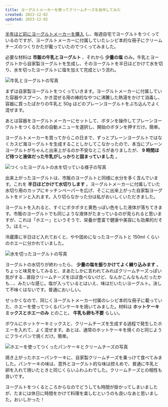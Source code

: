 ```yaml
---
title: ヨーグルトメーカーを使ってクリームチーズを自作してみた
created: 2023-12-02
updated: 2023-12-02
---
```


[半年ほど前にヨーグルトメーカーを購入](/blog/20230718/) し、毎週自宅でヨーグルトをつくっているのですが、ヨーグルトメーカーに付属していたレシピ本的な冊子にクリームチーズのつくりかたが載っていたのでつくってみました。

必要な材料は **市販の牛乳とヨーグルト** 、それから **少量の塩** のみ。牛乳とヨーグルトから自家製ヨーグルトを生成し、そのヨーグルトを半日ほどかけて水を切り、水を切ったヨーグルトに塩を加えて完成という流れ。

![牛乳とヨーグルトの写真](67dce97c-b745-4173-4b77-11ac4556b100)

まずは自家製ヨーグルトをつくっていきます。ヨーグルトメーカーに付属していた容器やスプーン、かき混ぜる用の棒的なやつに沸騰した熱湯をかけて消毒し、容器に買ったばかりの牛乳と 50g ほどのプレーンヨーグルトをぶち込んでよく混ぜます。

あとは容器をヨーグルトメーカーにセットして、ボタンを操作してプレーンヨーグルトをつくるための自動メニューを選択し、開始のボタンを押すだけ。簡単。

ヨーグルトメーカーを買ってからこの日まで、ずっとプレーンヨーグルトではなくカスピ海ヨーグルトを生成することしかしてこなかったので、本当にプレーンヨーグルトがちゃんと出来上がるのか不安なところがありましたが、 **9 時間ほど待つと液体だった牛乳がしっかりと固まっていました** 。

![つくったヨーグルトの水を切っている様子の写真](f50deea6-c1c1-4a00-8408-9f795eb6f100)

出来上がったヨーグルトは、市販のヨーグルトと同様に水分を多く含んでいます。これを **半日ほどかけて水切りします** 。ヨーグルトメーカーに付属していた水切り用のカップにキッチンペーパーを広げ、そこに出来上がった自家製ヨーグルトをドンと入れます。入り切らなかった分は私がおいしくいただきました。

ヨーグルトを入れると、すぐにポタポタと黄色っぽい色をした液体が落ちてきます。市販のヨーグルトでも同じような液体がたまっているのが見られると思いますが、これは「ホエー」というそうで、栄養が豊富で健康や美容にも効果的だそう。ほえー。

冷蔵庫に半日ほど入れておくと、やや固めになったヨーグルトと 150ml くらいのホエーに分かれていました。

![水を切ったヨーグルトの写真](1aa3e69f-7b84-4506-683b-91268f30d900)

ヨーグルトの水切りが終わったら、 **少量の塩を振りかけてよく練り込みます** 。ちょっと味見をしてみると、まあたしかに言われてみればクリームチーズっぽい気がする…普段クリームチーズをほぼ食べないけど、なんかこんなもんだったかも…、みたいな感じ。塩が入っているとはいえ、味はだいたいヨーグルト。決して不味くはないです。普通においしい。

せっかくなので、同じくヨーグルトメーカー付属のレシピ本的な冊子に載っていた、ホエーを使ってつくるパンケーキを焼いてみました。材料は **ホットケーキミックスとホエーのみ** とのこと。 **牛乳も卵も不要** らしい。

ボウルにホットケーキミックスと、クリームチーズを生成する過程で発生したホエーを入れて、よく混ぜます。あとは、通常のホットケーキを焼くのと同じようにフライパンで焼くだけ。簡単。

![ホエーを使ってつくったパンケーキとクリームチーズの写真](5d030944-b977-4e08-340f-05abd7326d00)

焼き上がったホエーパンケーキに、自家製クリームチーズを乗っけて食べてみました。パンケーキの味は、意外とヨーグルト的な味は控えめで、普通に牛乳と卵を入れて焼いたときと同じくらいふわふわでした。クリームチーズとの相性も良いです。

ヨーグルトをつくるところからなのでどうしても時間が掛かってしまいましたが、たまには休日に時間をかけて料理を楽しむというのも良いなあと思いました。おいしかった！
